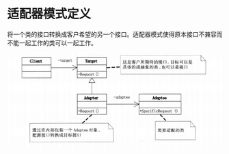 # 适配器模式定义

将一个类的接口转换成客户希望的另一个接口。适配器模式使得原本接口不兼容而不能一起工作的类可以一起工作。

![img](https://github.com/andochiwa/Design-Pattern/blob/master/Adapter-Pattern/img.png)